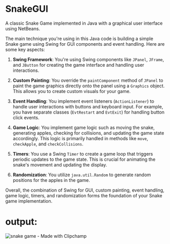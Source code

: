 # SnakeGUI
A classic Snake Game implemented in Java with a graphical user interface using NetBeans.

The main technique you're using in this Java code is building a simple Snake game using Swing for GUI components and event handling. Here are some key aspects:

1. **Swing Framework**: You're using Swing components like `JPanel`, `JFrame`, and `JButton` for creating the game interface and handling user interactions.

2. **Custom Painting**: You override the `paintComponent` method of `JPanel` to paint the game graphics directly onto the panel using a `Graphics` object. This allows you to create custom visuals for your game.

3. **Event Handling**: You implement event listeners (`ActionListener`) to handle user interactions with buttons and keyboard input. For example, you have separate classes (`EvtRestart` and `EvtExit`) for handling button click events.

4. **Game Logic**: You implement game logic such as moving the snake, generating apples, checking for collisions, and updating the game state accordingly. This logic is primarily handled in methods like `move`, `checkApple`, and `checkCollisions`.

5. **Timers**: You use a Swing `Timer` to create a game loop that triggers periodic updates to the game state. This is crucial for animating the snake's movement and updating the display.

6. **Randomization**: You utilize `java.util.Random` to generate random positions for the apples in the game.

Overall, the combination of Swing for GUI, custom painting, event handling, game logic, timers, and randomization forms the foundation of your Snake game implementation.

# output:
![snake game - Made with Clipchamp](https://github.com/thippeswammy/SnakeGUI/assets/73697198/35d862e5-0382-452f-8423-a39708b0ebf6)
